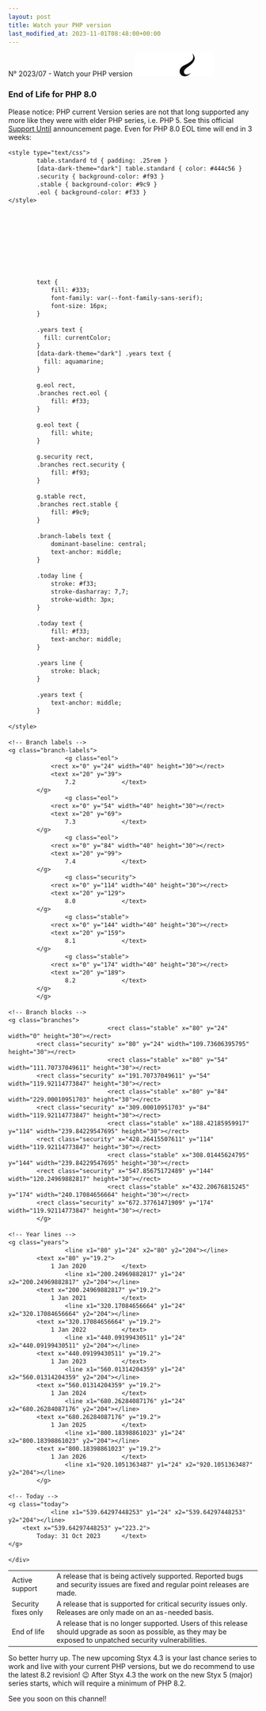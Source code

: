 ```yaml
---
layout: post
title: Watch your PHP version
last_modified_at: 2023-11-01T08:48:00+00:00
---
```


N° 2023/07 - Watch your PHP version <img class="php8" src="/i/b/logo_php8_2.svg" alt="php8.2" width="160" height="48">

### End of Life for PHP 8.0

Please notice: PHP current Version series are not that long supported any more like they were with elder PHP series, i.e. PHP 5. See this official [Support Until](https://www.php.net/supported-versions.php) announcement page. Even for PHP 8.0 EOL time will end in 3 weeks:

<div>
    <div>

	<style type="text/css">
            table.standard td { padding: .25rem }
            [data-dark-theme="dark"] table.standard { color: #444c56 }
            .security { background-color: #f93 }
            .stable { background-color: #9c9 }
            .eol { background-color: #f33 }
	</style>

<svg xmlns="http://www.w3.org/2000/svg" viewBox="0 0 970 228" width="970" height="228">
	<style type="text/css">

            text {
				fill: #333;
				font-family: var(--font-family-sans-serif);
				font-size: 16px;
			}

            .years text {
              fill: currentColor;
            }
			[data-dark-theme="dark"] .years text {
              fill: aquamarine;
            }

			g.eol rect,
			.branches rect.eol {
				fill: #f33;
			}

			g.eol text {
				fill: white;
			}

			g.security rect,
			.branches rect.security {
				fill: #f93;
			}

			g.stable rect,
			.branches rect.stable {
				fill: #9c9;
			}

			.branch-labels text {
				dominant-baseline: central;
				text-anchor: middle;
			}

			.today line {
				stroke: #f33;
				stroke-dasharray: 7,7;
				stroke-width: 3px;
			}

			.today text {
				fill: #f33;
				text-anchor: middle;
			}

			.years line {
				stroke: black;
			}

			.years text {
				text-anchor: middle;
			}

	</style>

	<!-- Branch labels -->
	<g class="branch-labels">
					<g class="eol">
				<rect x="0" y="24" width="40" height="30"></rect>
				<text x="20" y="39">
					7.2				</text>
			</g>
					<g class="eol">
				<rect x="0" y="54" width="40" height="30"></rect>
				<text x="20" y="69">
					7.3				</text>
			</g>
					<g class="eol">
				<rect x="0" y="84" width="40" height="30"></rect>
				<text x="20" y="99">
					7.4				</text>
			</g>
					<g class="security">
				<rect x="0" y="114" width="40" height="30"></rect>
				<text x="20" y="129">
					8.0				</text>
			</g>
					<g class="stable">
				<rect x="0" y="144" width="40" height="30"></rect>
				<text x="20" y="159">
					8.1				</text>
			</g>
					<g class="stable">
				<rect x="0" y="174" width="40" height="30"></rect>
				<text x="20" y="189">
					8.2				</text>
			</g>
			</g>

	<!-- Branch blocks -->
	<g class="branches">
								<rect class="stable" x="80" y="24" width="0" height="30"></rect>
			<rect class="security" x="80" y="24" width="109.73606395795" height="30"></rect>
								<rect class="stable" x="80" y="54" width="111.70737049611" height="30"></rect>
			<rect class="security" x="191.70737049611" y="54" width="119.92114773847" height="30"></rect>
								<rect class="stable" x="80" y="84" width="229.00010951703" height="30"></rect>
			<rect class="security" x="309.00010951703" y="84" width="119.92114773847" height="30"></rect>
								<rect class="stable" x="188.42185959917" y="114" width="239.84229547695" height="30"></rect>
			<rect class="security" x="428.26415507611" y="114" width="119.92114773847" height="30"></rect>
								<rect class="stable" x="308.01445624795" y="144" width="239.84229547695" height="30"></rect>
			<rect class="security" x="547.85675172489" y="144" width="120.24969882817" height="30"></rect>
								<rect class="stable" x="432.20676815245" y="174" width="240.17084656664" height="30"></rect>
			<rect class="security" x="672.37761471909" y="174" width="119.92114773847" height="30"></rect>
			</g>

	<!-- Year lines -->
	<g class="years">
					<line x1="80" y1="24" x2="80" y2="204"></line>
			<text x="80" y="19.2">
				1 Jan 2020			</text>
					<line x1="200.24969882817" y1="24" x2="200.24969882817" y2="204"></line>
			<text x="200.24969882817" y="19.2">
				1 Jan 2021			</text>
					<line x1="320.17084656664" y1="24" x2="320.17084656664" y2="204"></line>
			<text x="320.17084656664" y="19.2">
				1 Jan 2022			</text>
					<line x1="440.09199430511" y1="24" x2="440.09199430511" y2="204"></line>
			<text x="440.09199430511" y="19.2">
				1 Jan 2023			</text>
					<line x1="560.01314204359" y1="24" x2="560.01314204359" y2="204"></line>
			<text x="560.01314204359" y="19.2">
				1 Jan 2024			</text>
					<line x1="680.26284087176" y1="24" x2="680.26284087176" y2="204"></line>
			<text x="680.26284087176" y="19.2">
				1 Jan 2025			</text>
					<line x1="800.18398861023" y1="24" x2="800.18398861023" y2="204"></line>
			<text x="800.18398861023" y="19.2">
				1 Jan 2026			</text>
					<line x1="920.1051363487" y1="24" x2="920.1051363487" y2="204"></line>
			</g>

	<!-- Today -->
	<g class="today">
				<line x1="539.64297448253" y1="24" x2="539.64297448253" y2="204"></line>
		<text x="539.64297448253" y="223.2">
			Today: 31 Oct 2023		</text>
	</g>

    </div>
</div>

<table class="standard">
	<tbody><tr class="stable">
		<td>Active support</td>
		<td>
			A release that is being actively supported. Reported bugs and security
			issues are fixed and regular point releases are made.
		</td>
	</tr>
	<tr class="security">
		<td>Security fixes only</td>
		<td>
			A release that is supported for critical security issues only. Releases
			are only made on an as-needed basis.
		</td>
	</tr>
	<tr class="eol">
		<td>End of life</td>
		<td>
			A release that is no longer supported. Users of this release should
			upgrade as soon as possible, as they may be exposed to unpatched security
			vulnerabilities.
		</td>
	</tr>
</tbody></table>


So better hurry up. The new upcoming Styx 4.3 is your last chance series to work and live with your current PHP versions, but we do recommend to use the latest 8.2 revision! 😉 After Styx 4.3 the work on the new Styx 5 (major) series starts, which will require a minimum of PHP 8.2.

See you soon on this channel!
